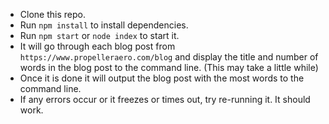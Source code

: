 - Clone this repo.
- Run `npm install` to install dependencies.
- Run `npm start` or `node index` to start it.
- It will go through each blog post from `https://www.propelleraero.com/blog` and display the title and number of words in the blog post to the command line. (This may take a little while)
- Once it is done it will output the blog post with the most words to the command line. 
- If any errors occur or it freezes or times out, try re-running it. It should work.